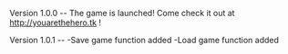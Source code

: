 Version 1.0.0 -- 
The game is launched! Come check it out at http://youarethehero.tk !

Version 1.0.1 -- 
-Save game function added
-Load game function added
